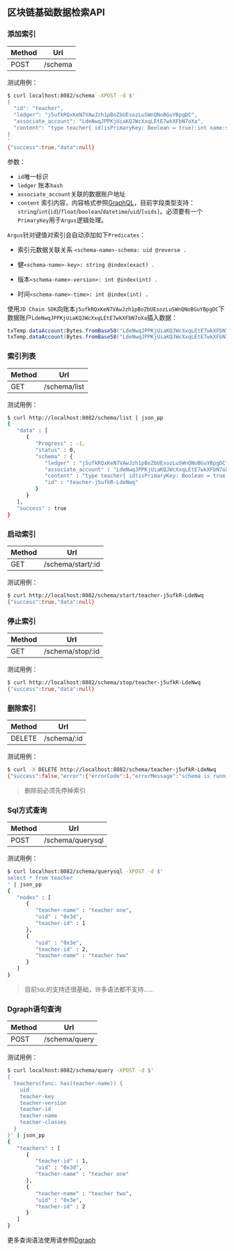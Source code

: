 ## 区块链基础数据检索API

### 添加索引

| Method | Url |
| ------ | ------ |
| POST |   /schema            |

测试用例：

```bash
$ curl localhost:8082/schema -XPOST -d $'
{
  "id": "teacher",
  "ledger": "j5ufkRQxKeN7VAwJzh1pBoZbUEsozLuSWnQNoBGuYBpgDC",
  "associate_account": "LdeNwqJPPKjUiaKQJWcXxqLEtE7wkXFbN7oXa",
  "content": "type teacher{ id(isPrimaryKey: Boolean = true):int name:string classes:[uid]}"
}
'
{"success":true,"data":null}
```
参数：
- `id`唯一标识
- `ledger` 账本`hash`
- `associate_account`关联的数据账户地址
- `content` 索引内容，内容格式参照[GraphQL](https://graphql.cn/learn/schema/)，目前字段类型支持：`string`/`int`(`id`)/`float`/`boolean`/`datetime`/`uid`/`[uids]`。必须要有一个`PrimaryKey`用于`Argus`逻辑处理。

`Argus`针对键值对索引会自动添加如下`Predicates`：

- 索引元数据关联关系 `<schema-name>-schema: uid @reverse .`

- 健`<schema-name>-key>: string @index(exact) .`

- 版本`<schema-name>-version>: int @index(int) .`

- 时间`<schema-name>-time>: int @index(int) .`

  

使用`JD Chain SDK`向账本`j5ufkRQxKeN7VAwJzh1pBoZbUEsozLuSWnQNoBGuYBpgDC`下数据账户`LdeNwqJPPKjUiaKQJWcXxqLEtE7wkXFbN7oXa`插入数据：
```java
txTemp.dataAccount(Bytes.fromBase58("LdeNwqJPPKjUiaKQJWcXxqLEtE7wkXFbN7oXa")).setJSON("teacher one", "{\"id\":\"1\", \"name\":\"teacher one\"}", -1);
txTemp.dataAccount(Bytes.fromBase58("LdeNwqJPPKjUiaKQJWcXxqLEtE7wkXFbN7oXa")).setJSON("teacher two", "{\"id\":\"2\", \"name\":\"teacher two\"}", -1);
```


### 索引列表

| Method | Url |
| ------ | ------ |
| GET |    /schema/list       |

测试用例：
```bash
$ curl http://localhost:8082/schema/list | json_pp 
{
   "data" : [
      {
         "Progress" : -1,
         "status" : 0,
         "schema" : {
            "ledger" : "j5ufkRQxKeN7VAwJzh1pBoZbUEsozLuSWnQNoBGuYBpgDC",
            "associate_account" : "LdeNwqJPPKjUiaKQJWcXxqLEtE7wkXFbN7oXa",
            "content" : "type teacher{ id(isPrimaryKey: Boolean = true):int name:string classes:[uid]}",
            "id" : "teacher-j5ufkR-LdeNwq"
         }
      }
   ],
   "success" : true
}
```

### 启动索引

| Method | Url |
| ------ | ------ |
| GET |    /schema/start/:id  |

测试用例：
```bash
$ curl http://localhost:8082/schema/start/teacher-j5ufkR-LdeNwq
{"success":true,"data":null}
```

### 停止索引

| Method | Url |
| ------ | ------ |
| GET |    /schema/stop/:id   |

测试用例：
```bash
$ curl http://localhost:8082/schema/stop/teacher-j5ufkR-LdeNwq
{"success":true,"data":null}
```

### 删除索引

| Method | Url |
| ------ | ------ |
| DELETE | /schema/:id        |

测试用例：
```bash
$ curl -X DELETE http://localhost:8082/schema/teacher-j5ufkR-LdeNwq
{"success":false,"error":{"errorCode":1,"errorMessage":"schema is running, stop first"}}
```
> 删除前必须先停掉索引

### Sql方式查询

| Method | Url |
| ------ | ------ |
| POST |   /schema/querysql   |

测试用例：
```bash
$ curl localhost:8082/schema/querysql -XPOST -d $'
select * from teacher
' | json_pp
{
   "nodes" : [
      {
         "teacher-name" : "teacher one",
         "uid" : "0x3d",
         "teacher-id" : 1
      },
      {
         "uid" : "0x3e",
         "teacher-id" : 2,
         "teacher-name" : "teacher two"
      }
   ]
}
```

> 目前`SQL`的支持还很基础，许多语法都不支持......

### Dgraph语句查询

| Method | Url |
| ------ | ------ |
| POST |   /schema/query      |

测试用例：
```bash
$ curl localhost:8082/schema/query -XPOST -d $'
{
  teachers(func: has(teacher-name)) {
  	uid
	teacher-key
	teacher-version
	teacher-id
	teacher-name
	teacher-classes
  }
}' | json_pp
{
   "teachers" : [
      {
         "teacher-id" : 1,
         "uid" : "0x3d",
         "teacher-name" : "teacher one"
      },
      {
         "teacher-name" : "teacher two",
         "uid" : "0x3e",
         "teacher-id" : 2
      }
   ]
}
```

更多查询语法使用请参照[Dgraph](https://dgraph.io/docs/query-language/)